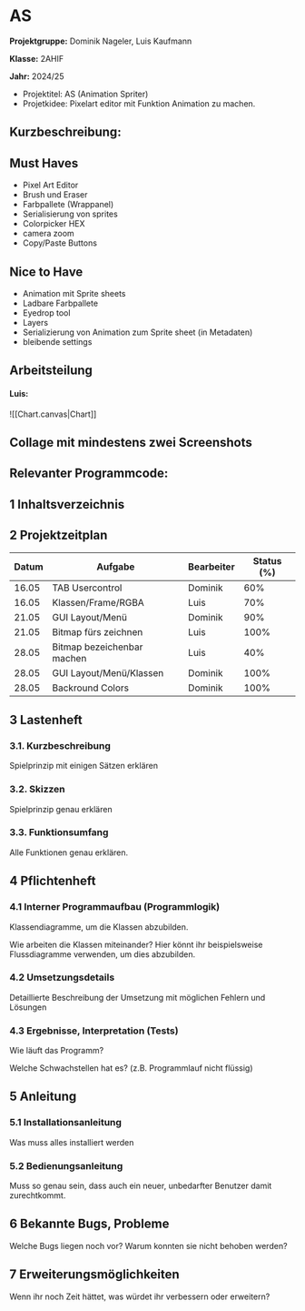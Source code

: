 # AS

**Projektgruppe:** Dominik Nageler, Luis Kaufmann

**Klasse:** 2AHIF

**Jahr:** 2024/25


- Projektitel: AS (Animation Spriter)
- Projetkidee: Pixelart editor mit Funktion Animation zu machen.


## Kurzbeschreibung:

## Must Haves 

- Pixel Art Editor
- Brush und Eraser
- Farbpallete (Wrappanel)
- Serialisierung von sprites
- Colorpicker HEX
- camera zoom
- Copy/Paste Buttons

## Nice to Have

- Animation mit Sprite sheets
- Ladbare Farbpallete
- Eyedrop tool
- Layers
- Serializierung von Animation zum Sprite sheet (in Metadaten)
- bleibende settings

## Arbeitsteilung
#### Luis:
![[Chart.canvas|Chart]]

## Collage mit mindestens zwei Screenshots

## Relevanter Programmcode:


## 1 Inhaltsverzeichnis

## 2 Projektzeitplan

| Datum | Aufgabe                    | Bearbeiter | Status (%) |
| ----- | -------------------------- | ---------- | ---------- |
| 16.05 | TAB Usercontrol            | Dominik    | 60%        |
| 16.05 | Klassen/Frame/RGBA         | Luis       | 70%        |
| 21.05 | GUI Layout/Menü            | Dominik    | 90%        |
| 21.05 | Bitmap fürs zeichnen       | Luis       | 100%       |
| 28.05 | Bitmap bezeichenbar machen | Luis       | 40%        |
| 28.05 | GUI Layout/Menü/Klassen    | Dominik    | 100%       |
| 28.05 | Backround Colors           | Dominik    | 100%       |


## 3 Lastenheft

### 3.1. Kurzbeschreibung

Spielprinzip mit einigen Sätzen erklären

### 3.2. Skizzen

Spielprinzip genau erklären

### 3.3. Funktionsumfang

Alle Funktionen genau erklären.

## 4 Pflichtenheft

### 4.1 Interner Programmaufbau (Programmlogik)

Klassendiagramme, um die Klassen abzubilden.

Wie arbeiten die Klassen miteinander? Hier könnt ihr beispielsweise Flussdiagramme verwenden, um dies abzubilden.

### 4.2 Umsetzungsdetails

Detaillierte Beschreibung der Umsetzung mit möglichen Fehlern und Lösungen

### 4.3 Ergebnisse, Interpretation (Tests)

Wie läuft das Programm?

Welche Schwachstellen hat es? (z.B. Programmlauf nicht flüssig)

## 5 Anleitung

### 5.1 Installationsanleitung

Was muss alles installiert werden

### 5.2 Bedienungsanleitung

Muss so genau sein, dass auch ein neuer, unbedarfter Benutzer damit zurechtkommt.

## 6 Bekannte Bugs, Probleme

Welche Bugs liegen noch vor? Warum konnten sie nicht behoben werden?

## 7 Erweiterungsmöglichkeiten

Wenn ihr noch Zeit hättet, was würdet ihr verbessern oder erweitern?